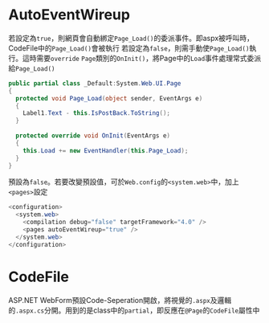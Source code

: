 # AutoEventWireup

若設定為`true`，則網頁會自動綁定`Page_Load()`的委派事件。即aspx被呼叫時，CodeFile中的`Page_Load()`會被執行
若設定為`false`，則需手動使`Page_Load()`執行。這時需要`override` `Page`類別的`OnInit()`，將Page中的`Load`事件處理常式委派給`Page_Load()`
```C#
public partial class _Default:System.Web.UI.Page
{
  protected void Page_Load(object sender, EventArgs e)
  {
    Label1.Text - this.IsPostBack.ToString();
  }
  
  protected override void OnInit(EventArgs e)
  {
    this.Load += new EventHandler(this.Page_Load);
  }
}
```
預設為`false`。若要改變預設值，可於`Web.config`的`<system.web>`中，加上`<pages>`設定
```C#
<configuration>
  <system.web>
    <compilation debug="false" targetFramework="4.0" />
    <pages autoEventWireup="true" />
  </system.web>
</configuration>
```

# CodeFile

ASP.NET WebForm預設Code-Seperation開啟，將視覺的`.aspx`及邏輯的`.aspx.cs`分開。用到的是class中的`partial`，即反應在`@Page`的`CodeFile`屬性中
